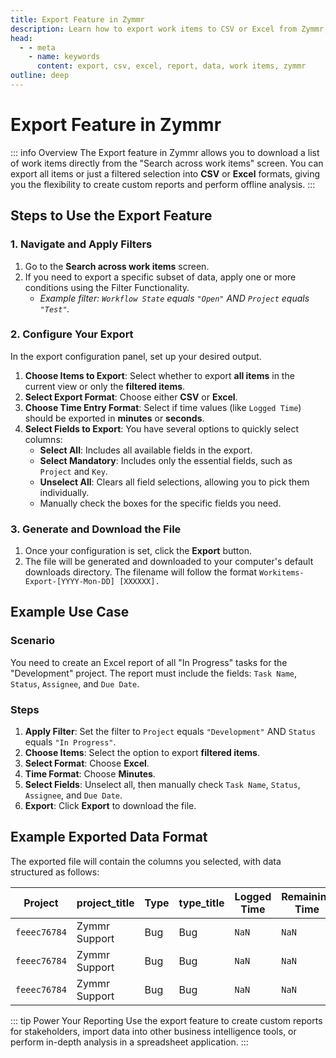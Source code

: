```yaml
---
title: Export Feature in Zymmr
description: Learn how to export work items to CSV or Excel from Zymmr, including options for filtering, formatting, and field selection.
head:
  - - meta
    - name: keywords
      content: export, csv, excel, report, data, work items, zymmr
outline: deep
---
```


# Export Feature in Zymmr

::: info Overview
The Export feature in Zymmr allows you to download a list of work items directly from the "Search across work items" screen. You can export all items or just a filtered selection into **CSV** or **Excel** formats, giving you the flexibility to create custom reports and perform offline analysis.
:::

## Steps to Use the Export Feature

### 1. Navigate and Apply Filters
1.  Go to the **Search across work items** screen.
2.  If you need to export a specific subset of data, apply one or more conditions using the Filter Functionality.
    - *Example filter: `Workflow State` equals `"Open"` AND `Project` equals `"Test"`.*

### 2. Configure Your Export
In the export configuration panel, set up your desired output.
1.  **Choose Items to Export**: Select whether to export **all items** in the current view or only the **filtered items**.
2.  **Select Export Format**: Choose either **CSV** or **Excel**.
3.  **Choose Time Entry Format**: Select if time values (like `Logged Time`) should be exported in **minutes** or **seconds**.
4.  **Select Fields to Export**: You have several options to quickly select columns:
    - **Select All**: Includes all available fields in the export.
    - **Select Mandatory**: Includes only the essential fields, such as `Project` and `Key`.
    - **Unselect All**: Clears all field selections, allowing you to pick them individually.
    - Manually check the boxes for the specific fields you need.

### 3. Generate and Download the File
1.  Once your configuration is set, click the **Export** button.
2.  The file will be generated and downloaded to your computer's default downloads directory. The filename will follow the format `Workitems-Export-[YYYY-Mon-DD] [XXXXXX].`

## Example Use Case

### Scenario
You need to create an Excel report of all "In Progress" tasks for the "Development" project. The report must include the fields: `Task Name`, `Status`, `Assignee`, and `Due Date`.

### Steps
1.  **Apply Filter**: Set the filter to `Project` equals `"Development"` AND `Status` equals `"In Progress"`.
2.  **Choose Items**: Select the option to export **filtered items**.
3.  **Select Format**: Choose **Excel**.
4.  **Time Format**: Choose **Minutes**.
5.  **Select Fields**: Unselect all, then manually check `Task Name`, `Status`, `Assignee`, and `Due Date`.
6.  **Export**: Click **Export** to download the file.

## Example Exported Data Format

The exported file will contain the columns you selected, with data structured as follows:

| Project      | project_title | Type | type_title | Logged Time | Remaining Time | Estimate Effort |
| ------------ | ------------- | ---- | ---------- | ----------- | -------------- | --------------- |
| `feeec76784` | Zymmr Support | Bug  | Bug        | `NaN`       | `NaN`          | `NaN`           |
| `feeec76784` | Zymmr Support | Bug  | Bug        | `NaN`       | `NaN`          | `NaN`           |
| `feeec76784` | Zymmr Support | Bug  | Bug        | `NaN`       | `NaN`          | `NaN`           |

::: tip Power Your Reporting
Use the export feature to create custom reports for stakeholders, import data into other business intelligence tools, or perform in-depth analysis in a spreadsheet application.
:::
